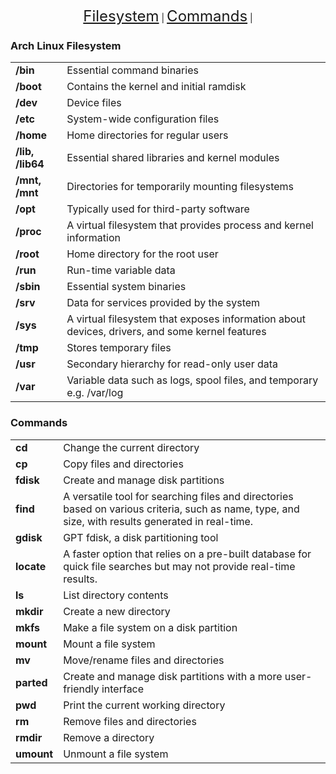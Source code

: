 <p align="center">
    <a href="#arch-linux-filesystem" style="font-size: 24px;">Filesystem</a> |
    <a href="#common-commands" style="font-size: 24px;">Commands</a> |
</p>

### Arch Linux Filesystem
|     |     |
| --- | --- |
| **/bin** | Essential command binaries |
| **/boot** | Contains the kernel and initial ramdisk |
| **/dev** | Device files |
| **/etc** | System-wide configuration files |
| **/home** | Home directories for regular users |
| **/lib, /lib64** | Essential shared libraries and kernel modules |
| **/mnt, /mnt** | Directories for temporarily mounting filesystems |
| **/opt** | Typically used for third-party software |
| **/proc** | A virtual filesystem that provides process and kernel information |
| **/root** | Home directory for the root user |
| **/run** | Run-time variable data |
| **/sbin** | Essential system binaries |
| **/srv** | Data for services provided by the system |
| **/sys** | A virtual filesystem that exposes information about devices, drivers, and some kernel features |
| **/tmp** | Stores temporary files |
| **/usr** | Secondary hierarchy for read-only user data |
| **/var** | Variable data such as logs, spool files, and temporary e.g. /var/log |

### Commands

|     |     |
| --- | --- |
| **cd** | Change the current directory |
| **cp** | Copy files and directories |
| **fdisk** | Create and manage disk partitions |
| **find** | A versatile tool for searching files and directories based on various criteria, such as name, type, and size, with results generated in real-time. |
| **gdisk** | GPT fdisk, a disk partitioning tool |
| **locate** | A faster option that relies on a pre-built database for quick file searches but may not provide real-time results. |
| **ls** | List directory contents |
| **mkdir** | Create a new directory |
| **mkfs** | Make a file system on a disk partition |
| **mount** | Mount a file system |
| **mv** | Move/rename files and directories |
| **parted** | Create and manage disk partitions with a more user-friendly interface |
| **pwd** | Print the current working directory |
| **rm** | Remove files and directories |
| **rmdir** | Remove a directory |
| **umount** | Unmount a file system |